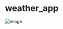 # weather_app
![image](https://github.com/sixscale/weather_app/assets/47154385/6cc2d80a-d6b2-406c-b8cf-ba0f1027fd9e)
